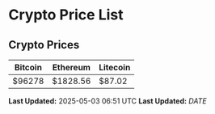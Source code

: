 # Crypto Price List

## Crypto Prices
| Bitcoin | Ethereum | Litecoin |
| ------- | -------- | -------- |
| $96278 | $1828.56 | $87.02 |
**Last Updated:** 2025-05-03 06:51 UTC
**Last Updated:** $DATE$

